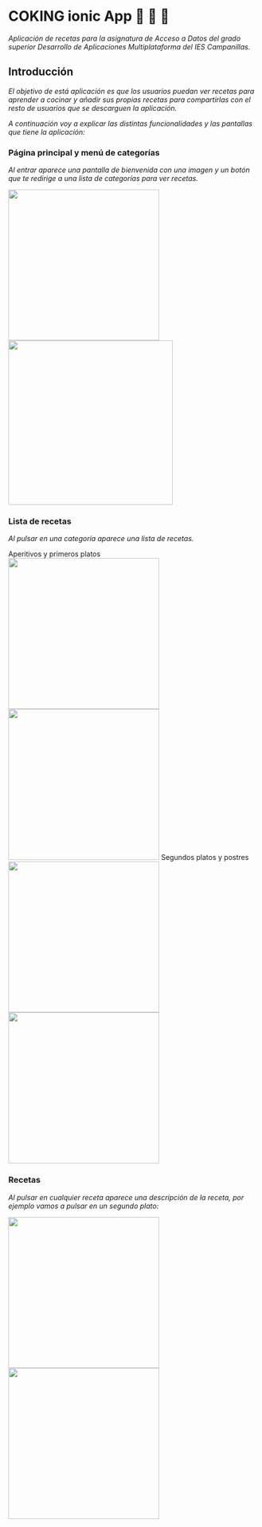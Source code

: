 # COKING ionic App :hamburger: :dango: :poultry_leg:

_Aplicación de recetas para la asignatura de Acceso a Datos del grado superior Desarrollo de Aplicaciones Multiplataforma del IES Campanillas._
 
## Introducción
 _El objetivo de está aplicación es que los usuarios puedan ver recetas para aprender a cocinar y añadir sus propias recetas para compartirlas con el resto de usuarios que se descarguen la aplicación._
 
_A continuación voy a explicar las distintas funcionalidades y las pantallas que tiene la aplicación:_

### Página principal y menú de categorías
 _Al entrar aparece una pantalla de bienvenida con una imagen y un botón que te redirige a una lista de categorías para ver recetas._

<img src="img/home.png" width="303"/> <img src="img/categorias.png" width="330"/>

### Lista de recetas

_Al pulsar en una categoría aparece una lista de recetas._

Aperitivos y primeros platos </br>
<img src="img/aperitivos.png" width="303"/> <img src="img/primeros_platos.png" width="303"/>
Segundos platos y postres </br>
<img src="img/segundos_platos.png" width="303"/> <img src="img/postres.png" width="303"/>

### Recetas
_Al pulsar en cualquier receta aparece una descripción de la receta, por ejemplo vamos a pulsar en un segundo plato:_

<img src="img/hamburguesa1.png" width="303"/> <img src="img/hamburguesa2.png" width="303"/>

